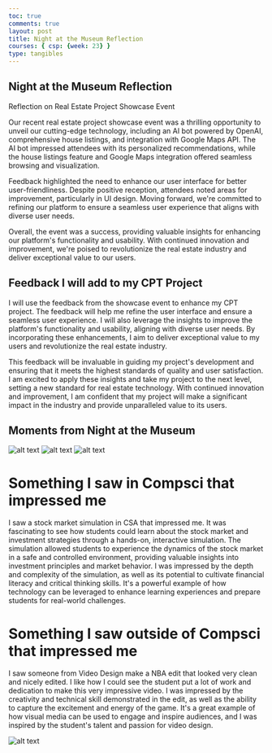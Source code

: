 ```yaml
---
toc: true
comments: true
layout: post
title: Night at the Museum Reflection
courses: { csp: {week: 23} }
type: tangibles
---
```


## Night at the Museum Reflection

Reflection on Real Estate Project Showcase Event

Our recent real estate project showcase event was a thrilling opportunity to unveil our cutting-edge technology, including an AI bot powered by OpenAI, comprehensive house listings, and integration with Google Maps API. The AI bot impressed attendees with its personalized recommendations, while the house listings feature and Google Maps integration offered seamless browsing and visualization.

Feedback highlighted the need to enhance our user interface for better user-friendliness. Despite positive reception, attendees noted areas for improvement, particularly in UI design. Moving forward, we're committed to refining our platform to ensure a seamless user experience that aligns with diverse user needs.

Overall, the event was a success, providing valuable insights for enhancing our platform's functionality and usability. With continued innovation and improvement, we're poised to revolutionize the real estate industry and deliver exceptional value to our users.

## Feedback I will add to my CPT Project

I will use the feedback from the showcase event to enhance my CPT project. The feedback will help me refine the user interface and ensure a seamless user experience. I will also leverage the insights to improve the platform's functionality and usability, aligning with diverse user needs. By incorporating these enhancements, I aim to deliver exceptional value to my users and revolutionize the real estate industry.

This feedback will be invaluable in guiding my project's development and ensuring that it meets the highest standards of quality and user satisfaction. I am excited to apply these insights and take my project to the next level, setting a new standard for real estate technology. With continued innovation and improvement, I am confident that my project will make a significant impact in the industry and provide unparalleled value to its users. 

## Moments from Night at the Museum
![alt text](/student/images/image.png)
![alt text](/student/images/image3.png)
![alt text](/student/images/image5.png)

# Something I saw in Compsci that impressed me

I saw a stock market simulation in CSA that impressed me. It was fascinating to see how students could learn about the stock market and investment strategies through a hands-on, interactive simulation. The simulation allowed students to experience the dynamics of the stock market in a safe and controlled environment, providing valuable insights into investment principles and market behavior. I was impressed by the depth and complexity of the simulation, as well as its potential to cultivate financial literacy and critical thinking skills. It's a powerful example of how technology can be leveraged to enhance learning experiences and prepare students for real-world challenges.

# Something I saw outside of Compsci that impressed me
I saw someone from Video Design make a NBA edit that looked very clean and nicely edited. I like how I could see the student put a lot of work and dedication to make this very impressive video. I was impressed by the creativity and technical skill demonstrated in the edit, as well as the ability to capture the excitement and energy of the game. It's a great example of how visual media can be used to engage and inspire audiences, and I was inspired by the student's talent and passion for video design.

![alt text](/student/images/D29266E7-C54C-49D7-AD66-01F5255A1933_1_105_c.jpeg)